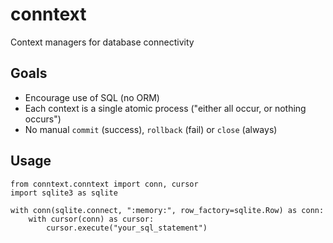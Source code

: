 conntext
========

Context managers for database connectivity

Goals
-----
* Encourage use of SQL (no ORM)
* Each context is a single atomic process ("either all occur, or nothing occurs")
* No manual ``commit`` (success), ``rollback`` (fail) or ``close`` (always)

Usage
-----
```
from conntext.conntext import conn, cursor
import sqlite3 as sqlite

with conn(sqlite.connect, ":memory:", row_factory=sqlite.Row) as conn:
    with cursor(conn) as cursor:
        cursor.execute("your_sql_statement")
```